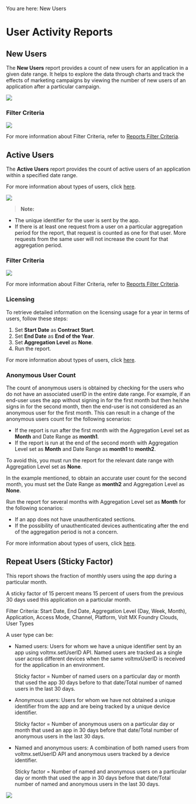                             

You are here: New Users

User Activity Reports
=====================

New Users
---------

The **New Users** report provides a count of new users for an application in a given date range. It helps to explore the data through charts and track the effects of marketing campaigns by viewing the number of new users of an application after a particular campaign.

![](../Resources/Images/Standard_Reports/New_Users_620x323.png)

### Filter Criteria

![](../Resources/Images/Filter_Criteria/NewUsers_FilterCriteria.PNG)

For more information about Filter Criteria, refer to [Reports Filter Criteria](Reports_Filter_Criteria.md).

Active Users
------------

The **Active Users** report provides the count of active users of an application within a specified date range.

For more information about types of users, click [here](Reports_Filter_Criteria.md#UserTypes).

![](../Resources/Images/Standard_Reports/Active_Users_616x308.png)

> **Note:**  
*   The unique identifier for the user is sent by the app.  
*   If there is at least one request from a user on a particular aggregation period for the report, that request is counted as one for that user. More requests from the same user will not increase the count for that aggregation period.  

### Filter Criteria

![](../Resources/Images/Filter_Criteria/ActiveUsers_FilterCriteria.PNG)

For more information about Filter Criteria, refer to [Reports Filter Criteria](Reports_Filter_Criteria.md).

### Licensing

To retrieve detailed information on the licensing usage for a year in terms of users, follow these steps:

1.  Set **Start Date** as **Contract Start**.
2.  Set **End Date** as **End of the Year**.
3.  Set **Aggregation Level** as **None**.
4.  Run the report.

For more information about types of users, click [here](Reports_Filter_Criteria.md#UserTypes).

### Anonymous User Count

The count of anonymous users is obtained by checking for the users who do not have an associated userID in the entire date range. For example, if an end-user uses the app without signing in for the first month but then he/she signs in for the second month, then the end-user is not considered as an anonymous user for the first month. This can result in a change of the anonymous users count for the following scenarios:

*   If the report is run after the first month with the Aggregation Level set as **Month** and Date Range as **month1**.
*   If the report is run at the end of the second month with Aggregation Level set as **Month** and Date Range as **month1** to **month2**.

To avoid this, you must run the report for the relevant date range with Aggregation Level set as **None**.

In the example mentioned, to obtain an accurate user count for the second month, you must set the Date Range as **month2** and Aggregation Level as **None**.

Run the report for several months with Aggregation Level set as **Month** for the following scenarios:

*   If an app does not have unauthenticated sections.
*   If the possibility of unauthenticated devices authenticating after the end of the aggregation period is not a concern.

For more information about types of users, click [here](Reports_Filter_Criteria.md#UserTypes).

Repeat Users (Sticky Factor)
----------------------------

This report shows the fraction of monthly users using the app during a particular month.

A sticky factor of 15 percent means 15 percent of users from the previous 30 days used this application on a particular month.

Filter Criteria: Start Date, End Date, Aggregation Level (Day, Week, Month), Application, Access Mode, Channel, Platform, Volt MX Foundry Clouds, User Types

A user type can be:

*   Named users: Users for whom we have a unique identifier sent by an app using voltmx.setUserID API. Named users are tracked as a single user across different devices when the same voltmxUserID is received for the application in an environment.
    
    Sticky factor = Number of named users on a particular day or month that used the app 30 days before to that date/Total number of named users in the last 30 days.
    

*   Anonymous users: Users for whom we have not obtained a unique identifier from the app and are being tracked by a unique device identifier.
    
    Sticky factor = Number of anonymous users on a particular day or month that used an app in 30 days before that date/Total number of anonymous users in the last 30 days.
    

*   Named and anonymous users: A combination of both named users from voltmx.setUserID API and anonymous users tracked by a device identifier.
    
    Sticky factor = Number of named and anonymous users on a particular day or month that used the app in 30 days before that date/Total number of named and anonymous users in the last 30 days.
    

![](../Resources/Images/Standard_Reports/Repeat_Users_641x319.png)
